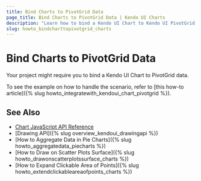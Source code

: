 ```yaml
---
title: Bind Charts to PivotGrid Data
page_title: Bind Charts to PivotGrid Data | Kendo UI Charts
description: "Learn how to bind a Kendo UI Chart to Kendo UI PivotGrid data."
slug: howto_bindcharttopivotgrid_charts
---
```


# Bind Charts to PivotGrid Data

Your project might require you to bind a Kendo UI Chart to PivotGrid data.

To see the example on how to handle the scenario, refer to [this how-to article]({% slug howto_integratewith_kendoui_chart_pivotgrid %}).

## See Also

* [Chart JavaScript API Reference](/api/javascript/dataviz/ui/chart)
* [Drawing API]({% slug overview_kendoui_drawingapi %})
* [How to Aggregate Data in Pie Charts]({% slug howto_aggregatedata_piecharts %})
* [How to Draw on Scatter Plots Surface]({% slug howto_drawonscatterplotssurface_charts %})
* [How to Expand Clickable Area of Points]({% slug howto_extendclickableareaofpoints_charts %})
